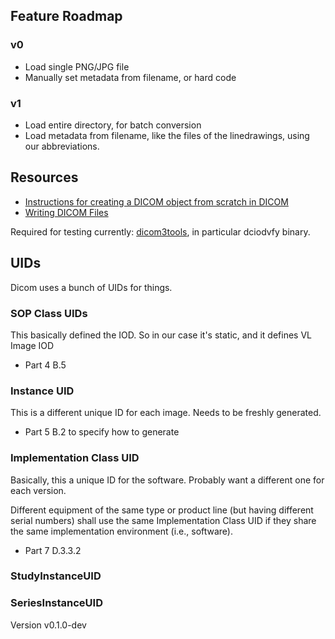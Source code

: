 
## Feature Roadmap

### v0

* Load single PNG/JPG file
* Manually set metadata from filename, or hard code

### v1

* Load entire directory, for batch conversion
* Load metadata from filename, like the files of the linedrawings, using our abbreviations.

## Resources

* [Instructions for creating a DICOM object from scratch in DICOM](https://pydicom.github.io/pydicom/dev/auto_examples/input_output/plot_write_dicom.html#sphx-glr-auto-examples-input-output-plot-write-dicom-py)
* [Writing DICOM Files](https://pydicom.github.io/pydicom/dev/old/writing_files.html)

Required for testing currently:
[dicom3tools](https://www.dclunie.com/dicom3tools.html), in particular
dciodvfy binary.

## UIDs

Dicom uses a bunch of UIDs for things.

### SOP Class UIDs

This basically defined the IOD. So in our case it's static, and it defines VL Image IOD

* Part 4 B.5

### Instance UID

This is a different unique ID for each image. Needs to be freshly generated.

* Part 5 B.2 to specify how to generate

### Implementation Class UID

Basically, this a unique ID for the software. Probably want a different one
for each version.

Different equipment of the same type or product line (but having different
serial numbers) shall use the same Implementation Class UID if they share the
same implementation environment (i.e., software).

* Part 7 D.3.3.2

### StudyInstanceUID

### SeriesInstanceUID


Version v0.1.0-dev
